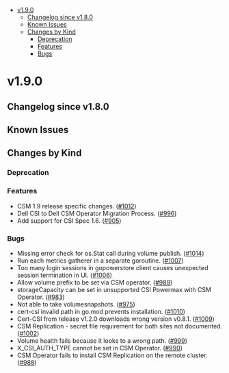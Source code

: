 <!--toc-->
- [v1.9.0](#v190)
  - [Changelog since v1.8.0](#changelog-since-v180)
  - [Known Issues](#known-issues)
  - [Changes by Kind](#changes-by-kind)
    - [Deprecation](#deprecation)
    - [Features](#features)
    - [Bugs](#bugs)
 

# v1.9.0 

## Changelog since v1.8.0 

## Known Issues 

## Changes by Kind 

### Deprecation 

### Features 

- CSM 1.9 release specific changes. ([#1012](https://github.com/dell/csm/issues/1012))
- Dell CSI to Dell CSM Operator Migration Process. ([#996](https://github.com/dell/csm/issues/996))
- Add support for CSI Spec 1.6. ([#905](https://github.com/dell/csm/issues/905))

### Bugs 

- Missing error check for os.Stat call during volume publish. ([#1014](https://github.com/dell/csm/issues/1014))
- Run each metrics gatherer in a separate goroutine. ([#1007](https://github.com/dell/csm/issues/1007))
- Too many login sessions in gopowerstore client causes unexpected session termination in UI. ([#1006](https://github.com/dell/csm/issues/1006))
- Allow volume prefix to be set via CSM operator. ([#989](https://github.com/dell/csm/issues/989))
- storageCapacity can be set in unsupported CSI Powermax with CSM Operator. ([#983](https://github.com/dell/csm/issues/983))
- Not able to take volumesnapshots. ([#975](https://github.com/dell/csm/issues/975))
- cert-csi invalid path in go.mod prevents installation. ([#1010](https://github.com/dell/csm/issues/1010))
- Cert-CSI from release v1.2.0 downloads wrong version v0.8.1. ([#1009](https://github.com/dell/csm/issues/1009))
- CSM Replication - secret file requirement for both sites not documented. ([#1002](https://github.com/dell/csm/issues/1002))
- Volume health fails because it looks to a wrong path. ([#999](https://github.com/dell/csm/issues/999))
- X_CSI_AUTH_TYPE cannot be set in CSM Operator. ([#990](https://github.com/dell/csm/issues/990))
- CSM Operator fails to install CSM Replication on the remote cluster. ([#988](https://github.com/dell/csm/issues/988))

